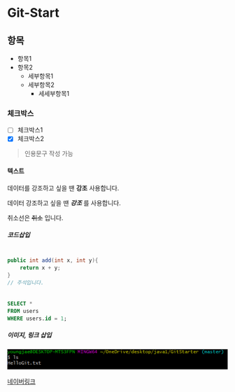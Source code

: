 # Git-Start

## 항목

- 항목1
- 항목2
  - 세부항목1
  - 세부항목2
    - 세세부항목1

### 체크박스

- [ ] 체크박스1
- [x] 체크박스2

> 인용문구 작성 가능

#### 텍스트

데이터를 강조하고 싶을 땐 **강조** 사용합니다.

데이터 강조하고 싶을 땐 **_강조_** 를 사용합니다.

취소선은 ~~취소~~ 입니다.

##### 코드삽입

```java

public int add(int x, int y){
    return x + y;
}
// 주석입니다.
```

```sql

SELECT *
FROM users
WHERE users.id = 1;
```

##### 이미지, 링크 삽입

![이미지](./capture.PNG)

[네이버링크](https://www.naver.com)

